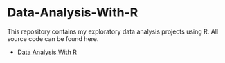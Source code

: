 # Data-Analysis-With-R
This repository contains my exploratory data analysis projects using R. All source code can be found here.

* [Data Analysis With R](http://rpubs.com/Markie/1255861)

